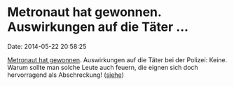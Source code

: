 Metronaut hat gewonnen. Auswirkungen auf die Täter \...
=======================================================

Date: 2014-05-22 20:58:25

[Metronaut hat
gewonnen](http://www.metronaut.de/2014/05/verwaltungsgericht-podcast-bus-beschlagnahme-beim-castor-war-rechtswidrig/).
Auswirkungen auf die Täter bei der Polizei: Keine. Warum sollte man
solche Leute auch feuern, die eignen sich doch hervorragend als
Abschreckung! ([siehe](http://blog.fefe.de/?ts=ad84fe1b))
